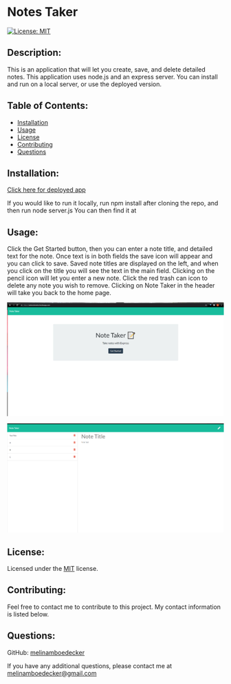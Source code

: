 # Notes Taker
[![License: MIT](https://img.shields.io/badge/License-MIT-yellow.svg)](https://opensource.org/licenses/MIT) 
## Description: 
This is an application that will let you create, save, and delete detailed notes. This application uses node.js and an express server. You can install and run on a local server, or use the deployed version.     
## Table of Contents: 
* [Installation](#installation)
* [Usage](#usage) 
* [License](#license) 
* [Contributing](#contributing) 
* [Questions](#questions) 
## Installation: 
[Click here for deployed app](https://notenotenotes.herokuapp.com) 

If you would like to run it locally, run npm install after cloning the repo, and then run node server.js You can then find it at 
## Usage: 
Click the Get Started button, then you can enter a note title, and detailed text for the note.  Once text is in both fields the save icon will appear and you can click to save. Saved note titles are displayed on the left, and when you click on the title you will see the text in the main field.  Clicking on the pencil icon will let you enter a new note.  Click the red trash can icon to delete any note you wish to remove. Clicking on Note Taker in the header will take you back to the home page. 

![Screenshot](Develop/public/assets/images/notestakerscreenshot1.png)

![Screenshot](Develop/public/assets/images/notestakerscreenshot2.png)

## License: 
Licensed under the [MIT](https://opensource.org/licenses/MIT) license. 
## Contributing: 
Feel free to contact me to contribute to this project. My contact information is listed below.

## Questions: 
GitHub: [melinamboedecker](https://github.com/melinamboedecker) 

If you have any additional questions, please contact me at melinamboedecker@gmail.com